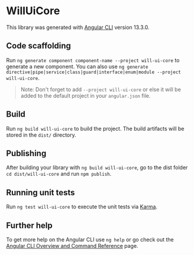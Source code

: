 # WillUiCore

This library was generated with [Angular CLI](https://github.com/angular/angular-cli) version 13.3.0.

## Code scaffolding

Run `ng generate component component-name --project will-ui-core` to generate a new component. You can also use `ng generate directive|pipe|service|class|guard|interface|enum|module --project will-ui-core`.
> Note: Don't forget to add `--project will-ui-core` or else it will be added to the default project in your `angular.json` file. 

## Build

Run `ng build will-ui-core` to build the project. The build artifacts will be stored in the `dist/` directory.

## Publishing

After building your library with `ng build will-ui-core`, go to the dist folder `cd dist/will-ui-core` and run `npm publish`.

## Running unit tests

Run `ng test will-ui-core` to execute the unit tests via [Karma](https://karma-runner.github.io).

## Further help

To get more help on the Angular CLI use `ng help` or go check out the [Angular CLI Overview and Command Reference](https://angular.io/cli) page.
